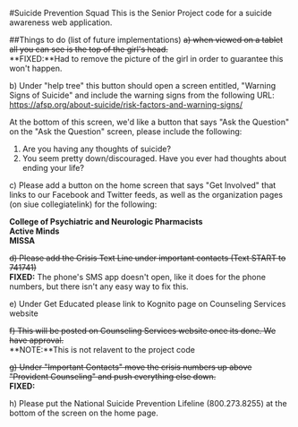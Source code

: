 #Suicide Prevention Squad
This is the Senior Project code for a suicide awareness web application.

##Things to do (list of future implementations)
~~a) when viewed on a tablet all you can see is the top of the girl's head.~~  
**FIXED:**Had to remove the picture of the girl in order to guarantee this won't happen.

b) Under "help tree" this button should open a screen entitled, "Warning Signs of Suicide" and include the warning signs from the following URL: <https://afsp.org/about-suicide/risk-factors-and-warning-signs/> 

At the bottom of this screen, we'd like a button that says "Ask the Question" on the "Ask the Question" screen, please include the following:  
1. Are you having any thoughts of suicide?  
2. You seem pretty down/discouraged. Have you ever had thoughts about ending your life?

c) Please add a button on the home screen that says "Get Involved" that links to our Facebook and Twitter feeds, as well as the organization pages (on siue collegiatelink) for the following:

**College of Psychiatric and Neurologic Pharmacists**  
**Active Minds**  
**MISSA**  

~~d) Please add the Crisis Text Line under important contacts (Text START to 741741)~~  
**FIXED:** The phone's SMS app doesn't open, like it does for the phone numbers, but there isn't any easy way to fix this.

e) Under Get Educated please link to Kognito page on Counseling Services website

~~f) This will be posted on Counseling Services website once its done. We have approval.~~  
**NOTE:**This is not relavent to the project code

~~g) Under "Important Contacts" move the crisis numbers up above "Provident Counseling" and push everything else down.~~  
**FIXED:**

h) Please put the National Suicide Prevention Lifeline (800.273.8255) at the bottom of the screen on the home page.
